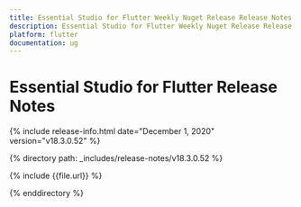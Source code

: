 ```yaml
---
title: Essential Studio for Flutter Weekly Nuget Release Release Notes  
description: Essential Studio for Flutter Weekly Nuget Release Release Notes  
platform: flutter
documentation: ug
---
```


# Essential Studio for Flutter  Release Notes  

{% include release-info.html date="December 1, 2020"  version="v18.3.0.52" %} 


{% directory path: _includes/release-notes/v18.3.0.52 %}

{% include {{file.url}} %}

{% enddirectory %}